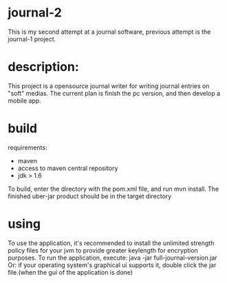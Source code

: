 # journal-2
This is my second attempt at a journal software, previous attempt is the journal-1 project.

# description:
This project is a opensource journal writer for writing journal entries on "soft" medias. The current plan is finish the pc version, and then develop a mobile app.

# build

requirements:
  - maven
  - access to maven central repository
  - jdk > 1.6

To build, enter the directory with the pom.xml file, and run mvn install. The finished uber-jar product should be in the target directory

# using
To use the application, it's recommended to install the unlimited strength policy files for your jvm to provide greater keylength for encryption purposes.
To run the application,
  execute: java -jar full-journal-version.jar
Or: if your operating system's graphical ui supports it, double click the jar file.(when the gui of the application is done)
